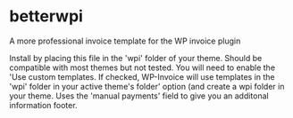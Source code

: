 betterwpi
=========

A more professional invoice template for the WP invoice plugin


Install by placing this file in the 'wpi' folder of your theme. Should be compatible with most themes but not tested. You will need to enable the 'Use custom templates. If checked, WP-Invoice will use templates in the 'wpi' folder in your active theme's folder' option (and create a wpi folder in your theme.
Uses the 'manual payments' field to give you an additonal information footer. 
